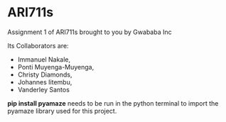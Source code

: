 # ARI711s
Assignment 1 of ARI711s brought to you by Gwababa Inc

Its Collaborators are:
- Immanuel Nakale,
- Ponti Muyenga-Muyenga,
- Christy Diamonds,
- Johannes Iitembu,
- Vanderley Santos

**pip install pyamaze** needs to be run in the python terminal to import the pyamaze library used for this project.
